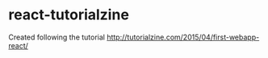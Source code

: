 # react-tutorialzine
Created following the tutorial http://tutorialzine.com/2015/04/first-webapp-react/
